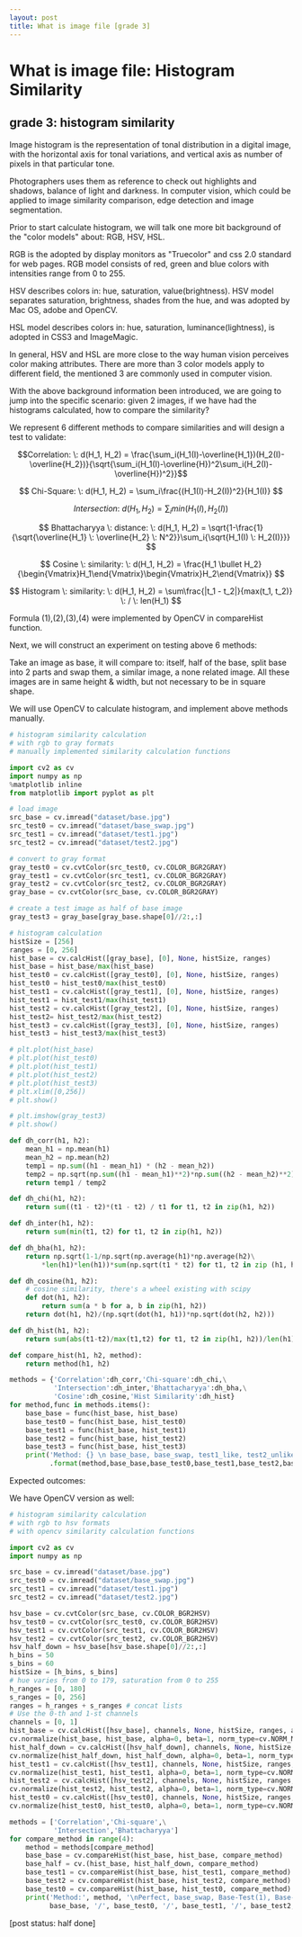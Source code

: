 ```yaml
---
layout: post
title: What is image file [grade 3]
---
```


# What is image file: Histogram Similarity

## grade 3: histogram similarity

Image histogram is the representation of tonal distribution in a digital image, with the horizontal axis for tonal variations, and vertical axis as number of pixels in that particular tone.

Photographers uses them as reference to check out highlights and shadows, balance of light and darkness. 
In computer vision, which could be applied to image similarity comparison, edge detection and image segmentation.

Prior to start calculate histogram, we will talk one more bit background of the "color models" about: RGB, HSV, HSL.

RGB is the adopted by display monitors as "Truecolor" and css 2.0 standard for web pages. RGB model consists of red, green and blue colors with intensities range from 0 to 255.

HSV describes colors in: hue, saturation, value(brightness). HSV model separates saturation, brightness, shades from the hue, and was adopted by Mac OS, adobe and OpenCV.

HSL model describes colors in: hue, saturation, luminance(lightness), is adopted in CSS3 and ImageMagic.

In general, HSV and HSL are more close to the way human vision perceives color making attributes.
There are more than 3 color models apply to different field, the mentioned 3 are commonly used in computer vision.

With the above background information been introduced, we are going to jump into the specific scenario:
given 2 images, if we have had the histograms calculated, how to compare the similarity?

We represent 6 different methods to compare similarities and will design a test to validate:

$$Correlation: \: d(H_1, H_2) =  \frac{\sum_i(H_1(I)-\overline{H_1})(H_2(I)-\overline{H_2})}{\sqrt{\sum_i(H_1(I)-\overline{H})^2\sum_i(H_2(I)-\overline{H})^2}}$$

$$ Chi-Square: \: d(H_1, H_2) =  \sum_i\frac{(H_1(I)-H_2(I))^2}{H_1(I)} $$

$$ Intersection: \: d(H_1, H_2) = \sum_imin(H_1(I),H_2(I))$$

$$ Bhattacharyya \: distance: \: d(H_1, H_2) = \sqrt{1-\frac{1}{\sqrt{\overline{H_1} \: \overline{H_2} \: N^2}}\sum_i{\sqrt{H_1(I) \: H_2(I)}}} $$

$$ Cosine \: similarity: \: d(H_1, H_2) = \frac{H_1 \bullet H_2}{\begin{Vmatrix}H_1\end{Vmatrix}\begin{Vmatrix}H_2\end{Vmatrix}} $$

$$ Histogram \: similarity: \: d(H_1, H_2) = \sum\frac{|t_1 - t_2|}{max(t_1, t_2)} \: / \: len(H_1)  $$

Formula (1),(2),(3),(4) were implemented by OpenCV in compareHist function.

Next, we will construct an experiment on testing above 6 methods:

Take an image as base, it will compare to: itself, half of the base, split base into 2 parts and swap them, a similar image, a none related image. All these images are in same height & width, but not necessary to be in square shape.

We will use OpenCV to calculate histogram, and implement above methods manually.

```python
# histogram similarity calculation
# with rgb to gray formats
# manually implemented similarity calculation functions

import cv2 as cv
import numpy as np
%matplotlib inline
from matplotlib import pyplot as plt

# load image
src_base = cv.imread("dataset/base.jpg")
src_test0 = cv.imread("dataset/base_swap.jpg")
src_test1 = cv.imread("dataset/test1.jpg")
src_test2 = cv.imread("dataset/test2.jpg")

# convert to gray format
gray_test0 = cv.cvtColor(src_test0, cv.COLOR_BGR2GRAY)
gray_test1 = cv.cvtColor(src_test1, cv.COLOR_BGR2GRAY)
gray_test2 = cv.cvtColor(src_test2, cv.COLOR_BGR2GRAY)
gray_base = cv.cvtColor(src_base, cv.COLOR_BGR2GRAY)

# create a test image as half of base image
gray_test3 = gray_base[gray_base.shape[0]//2:,:]

# histogram calculation
histSize = [256]
ranges = [0, 256]
hist_base = cv.calcHist([gray_base], [0], None, histSize, ranges)
hist_base = hist_base/max(hist_base)
hist_test0 = cv.calcHist([gray_test0], [0], None, histSize, ranges)
hist_test0 = hist_test0/max(hist_test0)
hist_test1 = cv.calcHist([gray_test1], [0], None, histSize, ranges)
hist_test1 = hist_test1/max(hist_test1)
hist_test2 = cv.calcHist([gray_test2], [0], None, histSize, ranges)
hist_test2= hist_test2/max(hist_test2)
hist_test3 = cv.calcHist([gray_test3], [0], None, histSize, ranges)
hist_test3 = hist_test3/max(hist_test3)

# plt.plot(hist_base)
# plt.plot(hist_test0)
# plt.plot(hist_test1)
# plt.plot(hist_test2)
# plt.plot(hist_test3)
# plt.xlim([0,256])
# plt.show()

# plt.imshow(gray_test3)
# plt.show()

def dh_corr(h1, h2):
    mean_h1 = np.mean(h1)
    mean_h2 = np.mean(h2)
    temp1 = np.sum((h1 - mean_h1) * (h2 - mean_h2)) 
    temp2 = np.sqrt(np.sum((h1 - mean_h1)**2)*np.sum((h2 - mean_h2)**2))
    return temp1 / temp2

def dh_chi(h1, h2):
    return sum((t1 - t2)*(t1 - t2) / t1 for t1, t2 in zip(h1, h2))

def dh_inter(h1, h2):
    return sum(min(t1, t2) for t1, t2 in zip(h1, h2))

def dh_bha(h1, h2):
    return np.sqrt(1-1/np.sqrt(np.average(h1)*np.average(h2)\
        *len(h1)*len(h1))*sum(np.sqrt(t1 * t2) for t1, t2 in zip (h1, h2)))

def dh_cosine(h1, h2):
    # cosine similarity, there's a wheel existing with scipy
    def dot(h1, h2):
        return sum(a * b for a, b in zip(h1, h2))
    return dot(h1, h2)/(np.sqrt(dot(h1, h1))*np.sqrt(dot(h2, h2)))

def dh_hist(h1, h2):
    return sum(abs(t1-t2)/max(t1,t2) for t1, t2 in zip(h1, h2))/len(h1)

def compare_hist(h1, h2, method):
    return method(h1, h2)

methods = {'Correlation':dh_corr,'Chi-square':dh_chi,\
           'Intersection':dh_inter,'Bhattacharyya':dh_bha,\
           'Cosine':dh_cosine,'Hist Similarity':dh_hist}
for method,func in methods.items():
    base_base = func(hist_base, hist_base)
    base_test0 = func(hist_base, hist_test0)
    base_test1 = func(hist_base, hist_test1)
    base_test2 = func(hist_base, hist_test2)
    base_test3 = func(hist_base, hist_test3)
    print('Method: {} \n base_base, base_swap, test1_like, test2_unlike , base_half\n {} {} {} {} {}\n'\
          .format(method,base_base,base_test0,base_test1,base_test2,base_test3))
```

Expected outcomes:

We have OpenCV version as well:

```python
# histogram similarity calculation
# with rgb to hsv formats
# with opencv similarity calculation functions

import cv2 as cv
import numpy as np

src_base = cv.imread("dataset/base.jpg")
src_test0 = cv.imread("dataset/base_swap.jpg")
src_test1 = cv.imread("dataset/test1.jpg")
src_test2 = cv.imread("dataset/test2.jpg")

hsv_base = cv.cvtColor(src_base, cv.COLOR_BGR2HSV)
hsv_test0 = cv.cvtColor(src_test0, cv.COLOR_BGR2HSV)
hsv_test1 = cv.cvtColor(src_test1, cv.COLOR_BGR2HSV)
hsv_test2 = cv.cvtColor(src_test2, cv.COLOR_BGR2HSV)
hsv_half_down = hsv_base[hsv_base.shape[0]//2:,:]
h_bins = 50
s_bins = 60
histSize = [h_bins, s_bins]
# hue varies from 0 to 179, saturation from 0 to 255
h_ranges = [0, 180]
s_ranges = [0, 256]
ranges = h_ranges + s_ranges # concat lists
# Use the 0-th and 1-st channels
channels = [0, 1]
hist_base = cv.calcHist([hsv_base], channels, None, histSize, ranges, accumulate=False)
cv.normalize(hist_base, hist_base, alpha=0, beta=1, norm_type=cv.NORM_MINMAX)
hist_half_down = cv.calcHist([hsv_half_down], channels, None, histSize, ranges, accumulate=False)
cv.normalize(hist_half_down, hist_half_down, alpha=0, beta=1, norm_type=cv.NORM_MINMAX)
hist_test1 = cv.calcHist([hsv_test1], channels, None, histSize, ranges, accumulate=False)
cv.normalize(hist_test1, hist_test1, alpha=0, beta=1, norm_type=cv.NORM_MINMAX)
hist_test2 = cv.calcHist([hsv_test2], channels, None, histSize, ranges, accumulate=False)
cv.normalize(hist_test2, hist_test2, alpha=0, beta=1, norm_type=cv.NORM_MINMAX)
hist_test0 = cv.calcHist([hsv_test0], channels, None, histSize, ranges, accumulate=False)
cv.normalize(hist_test0, hist_test0, alpha=0, beta=1, norm_type=cv.NORM_MINMAX)

methods = ['Correlation','Chi-square',\
           'Intersection','Bhattacharyya']
for compare_method in range(4):
    method = methods[compare_method]
    base_base = cv.compareHist(hist_base, hist_base, compare_method)
    base_half = cv.(hist_base, hist_half_down, compare_method)
    base_test1 = cv.compareHist(hist_base, hist_test1, compare_method)
    base_test2 = cv.compareHist(hist_base, hist_test2, compare_method)
    base_test0 = cv.compareHist(hist_base, hist_test0, compare_method)
    print('Method:', method, '\nPerfect, base_swap, Base-Test(1), Base-Test(2) , Base-Half:\n',\
          base_base, '/', base_test0, '/', base_test1, '/', base_test2, '/', base_half,'\n')
```

[post status: half done]